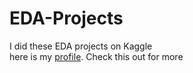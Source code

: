 # EDA-Projects
I did these EDA projects on Kaggle   
here is my [profile](https://www.kaggle.com/shubhendughosh00). Check this out for more
